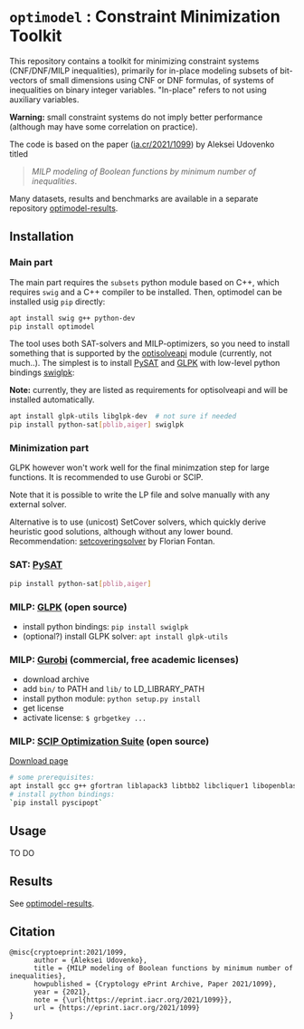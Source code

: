 # `optimodel` : Constraint Minimization Toolkit

This repository contains a toolkit for minimizing constraint systems (CNF/DNF/MILP inequalities), primarily for in-place modeling subsets of bit-vectors of small dimensions using CNF or DNF formulas, of systems of inequalities on binary integer variables. "In-place" refers to not using auxiliary variables.

**Warning:** small constraint systems do not imply better performance (although may have some correlation on practice).

The code is based on the paper ([ia.cr/2021/1099](https://ia.cr/2021/1099)) by Aleksei Udovenko titled

> *MILP modeling of Boolean functions by minimum number of inequalities*.

Many datasets, results and benchmarks are available in a separate repository [optimodel-results](https://github.com/hellman/optimodel-results).

## Installation

### Main part

The main part requires the `subsets` python module based on C++, which requires `swig` and a C++ compiler to be installed. Then, optimodel can be installed usig `pip` directly:

```bash
apt install swig g++ python-dev
pip install optimodel
```

The tool uses both SAT-solvers and MILP-optimizers, so you need to install something that is supported by the [optisolveapi](https://github.com/hellman/optisolveapi) module (currently, not much..). The simplest is to install [PySAT](https://pysathq.github.io/) and [GLPK]() with low-level python bindings [swiglpk](https://github.com/biosustain/swiglpk):

**Note:** currently, they are listed as requirements for optisolveapi and will be installed automatically.

```bash
apt install glpk-utils libglpk-dev  # not sure if needed
pip install python-sat[pblib,aiger] swiglpk
```

### Minimization part

GLPK however won't work well for the final minimzation step for large functions. It is recommended to use Gurobi or SCIP.

Note that it is possible to write the LP file and solve manually with any external solver.

Alternative is to use (unicost) SetCover solvers, which quickly derive heuristic good solutions, although without any lower bound.
Recommendation: [setcoveringsolver](https://github.com/fontanf/setcoveringsolver) by Florian Fontan.

### SAT: [PySAT]()

```bash
pip install python-sat[pblib,aiger]
```

### MILP: [GLPK](https://www.gnu.org/software/glpk/) (open source)

- install python bindings: `pip install swiglpk`
- (optional?) install GLPK solver: `apt install glpk-utils`

### MILP: [Gurobi](https://www.gurobi.com/) (commercial, free academic licenses)

- download archive
- add `bin/` to PATH and `lib/` to LD_LIBRARY_PATH
- install python module: `python setup.py install`
- get license
- activate license: `$ grbgetkey ...`

### MILP: [SCIP Optimization Suite](https://scipopt.org/) (open source)

[Download page](https://scipopt.org/index.php#download)

```bash
# some prerequisites:
apt install gcc g++ gfortran liblapack3 libtbb2 libcliquer1 libopenblas-dev libgsl23 patchelf
# install python bindings:
`pip install pyscipopt`
```

## Usage

TO DO

## Results

See [optimodel-results](https://github.com/hellman/optimodel-results).

## Citation

```
@misc{cryptoeprint:2021/1099,
      author = {Aleksei Udovenko},
      title = {MILP modeling of Boolean functions by minimum number of inequalities},
      howpublished = {Cryptology ePrint Archive, Paper 2021/1099},
      year = {2021},
      note = {\url{https://eprint.iacr.org/2021/1099}},
      url = {https://eprint.iacr.org/2021/1099}
}
```